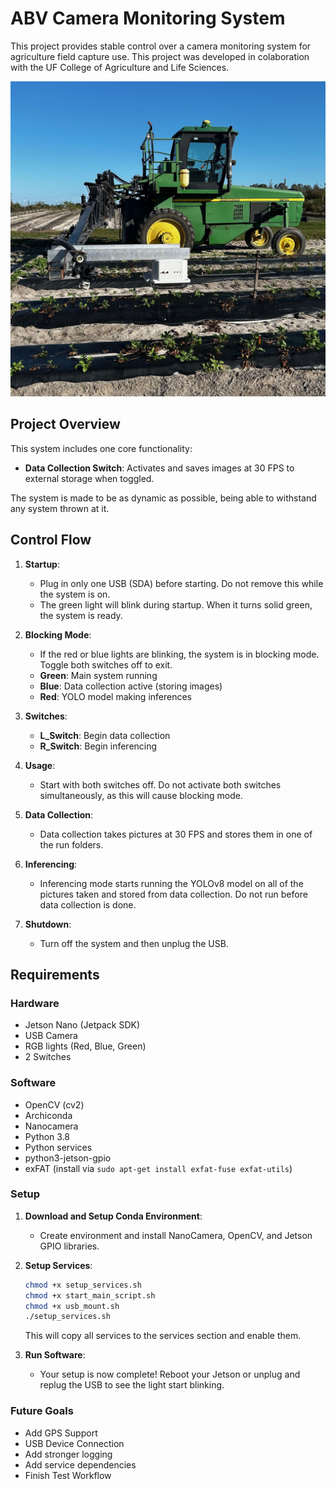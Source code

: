 # ABV Camera Monitoring System

This project provides stable control over a camera monitoring system for agriculture field capture use. This project was developed in colaboration with the UF College of Agriculture and Life Sciences. 

![ABV attached to pesticide sprayer](IMG_9503.jpg)

## Project Overview

This system includes one core functionality:
- **Data Collection Switch**: Activates and saves images at 30 FPS to external storage when toggled.

The system is made to be as dynamic as possible, being able to withstand any system thrown at it.

## Control Flow

1. **Startup**: 
   - Plug in only one USB (SDA) before starting. Do not remove this while the system is on.
   - The green light will blink during startup. When it turns solid green, the system is ready.

2. **Blocking Mode**: 
   - If the red or blue lights are blinking, the system is in blocking mode. Toggle both switches off to exit.
   - **Green**: Main system running  
   - **Blue**: Data collection active (storing images)  
   - **Red**: YOLO model making inferences  

3. **Switches**:  
   - **L_Switch**: Begin data collection  
   - **R_Switch**: Begin inferencing 

4. **Usage**: 
   - Start with both switches off. Do not activate both switches simultaneously, as this will cause blocking mode.

5. **Data Collection**: 
   - Data collection takes pictures at 30 FPS and stores them in one of the run folders.

6. **Inferencing**: 
   - Inferencing mode starts running the YOLOv8 model on all of the pictures taken and stored from data collection. Do not run before data collection is done.

7. **Shutdown**: 
   - Turn off the system and then unplug the USB.

## Requirements

### Hardware
- Jetson Nano (Jetpack SDK)
- USB Camera
- RGB lights (Red, Blue, Green)
- 2 Switches

### Software
- OpenCV (cv2)
- Archiconda
- Nanocamera
- Python 3.8
- Python services
- python3-jetson-gpio
- exFAT (install via `sudo apt-get install exfat-fuse exfat-utils`)

### Setup

1. **Download and Setup Conda Environment**:
   - Create environment and install NanoCamera, OpenCV, and Jetson GPIO libraries.

2. **Setup Services**:
   ```sh
   chmod +x setup_services.sh
   chmod +x start_main_script.sh
   chmod +x usb_mount.sh
   ./setup_services.sh
   ```
   This will copy all services to the services section and enable them.

3. **Run Software**:
   - Your setup is now complete! Reboot your Jetson or unplug and replug the USB to see the light start blinking.


### Future Goals

- Add GPS Support
- USB Device Connection
- Add stronger logging
- Add service dependencies
- Finish Test Workflow